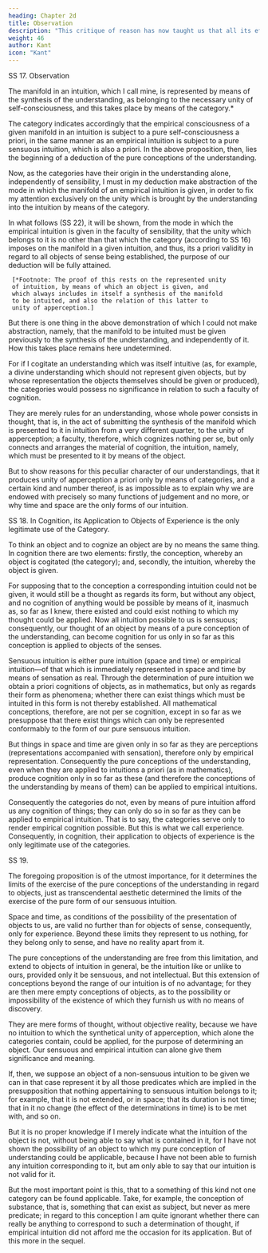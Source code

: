 ```yaml
---
heading: Chapter 2d
title: Observation
description: "This critique of reason has now taught us that all its efforts to extend the bounds of knowledge are utterly fruitless"
weight: 46
author: Kant
icon: "Kant"
---
```



SS 17. Observation

The manifold in an intuition, which I call mine, is represented by means of the synthesis of the understanding, as belonging to the necessary unity of self-consciousness, and this takes place by means of the category.* 

The category indicates accordingly that the empirical consciousness of a given manifold in an intuition is subject to a pure self-consciousness a priori, in the same manner as an empirical intuition is subject to a pure sensuous intuition, which is also a priori. In the above proposition, then, lies the beginning of a deduction of the pure conceptions of the understanding.

Now, as the categories have their origin in the understanding alone, independently of sensibility, I must in my deduction make abstraction of the mode in which the manifold of an empirical intuition is given, in order to fix my attention exclusively on the unity which is brought by the understanding into the intuition by means of the category.

In what follows (SS 22), it will be shown, from the mode in which the empirical intuition is given in the faculty of sensibility, that the unity which belongs to it is no other than that which the category (according to SS 16) imposes on the manifold in a given intuition, and thus, its a priori validity in regard to all objects of sense being established, the purpose of our deduction will be fully attained.

     [*Footnote: The proof of this rests on the represented unity
     of intuition, by means of which an object is given, and
     which always includes in itself a synthesis of the manifold
     to be intuited, and also the relation of this latter to
     unity of apperception.]

But there is one thing in the above demonstration of which I could not make abstraction, namely, that the manifold to be intuited must be given previously to the synthesis of the understanding, and independently of it. How this takes place remains here undetermined.

For if I cogitate an understanding which was itself intuitive (as, for example, a divine understanding which should not represent given objects, but by whose representation the objects themselves should be given or produced), the categories would possess no significance in relation to such a faculty of cognition. 

They are merely rules for an understanding, whose whole power consists in thought, that is, in the act of submitting the synthesis of the manifold which is presented to it in intuition from a very different quarter, to the unity of apperception; a faculty, therefore, which cognizes nothing per se, but only connects and arranges the material of cognition, the intuition, namely, which must be presented to it by means of the object.

But to show reasons for this peculiar character of our understandings, that it produces unity of apperception a priori only by means of categories, and a certain kind and number thereof, is as impossible as to explain why we are endowed with precisely so many functions of judgement and no more, or why time and space are the only forms of our intuition.


SS 18. In Cognition, its Application to Objects of Experience is the only legitimate use of the Category.

To think an object and to cognize an object are by no means the same thing. In cognition there are two elements: firstly, the conception, whereby an object is cogitated (the category); and, secondly, the intuition, whereby the object is given.

For supposing that to the conception a corresponding intuition could not be given, it would still be a thought as regards its form, but without any object, and no cognition of anything would be possible by means of it, inasmuch as, so far as I knew, there existed and could exist nothing to which my thought could be applied. Now all intuition possible to us is sensuous; consequently, our thought of an object by means of a pure conception of the understanding, can become cognition for us only in so far as this conception is applied to objects of the senses.

Sensuous intuition is either pure intuition (space and time) or empirical intuition—of that which is immediately represented in space and time by means of sensation as real. Through the determination of pure intuition we obtain a priori cognitions of objects, as in mathematics, but only as regards their form as phenomena; whether there can exist things which must be intuited in this form is not thereby established. All mathematical conceptions, therefore, are not per se cognition, except in so far as we presuppose that there exist things which can only be represented conformably to the form of our pure sensuous intuition. 

But things in space and time are given only in so far as they are perceptions (representations accompanied with sensation), therefore only by empirical representation. Consequently the pure conceptions of the understanding, even when they are applied to intuitions a priori (as in mathematics), produce cognition only in so far as these (and therefore the conceptions of the understanding by means of them) can be applied to empirical intuitions. 

Consequently the categories do not, even by means of pure intuition afford us any cognition of things; they can only do so in so far as they can be applied to empirical intuition. That is to say, the categories serve only to render empirical cognition possible. But this is what we call experience. Consequently, in cognition, their application to objects of experience is the only legitimate use of the categories.



SS 19.

The foregoing proposition is of the utmost importance, for it determines the limits of the exercise of the pure conceptions of the understanding in regard to objects, just as transcendental aesthetic determined the limits of the exercise of the pure form of our sensuous intuition. 

Space and time, as conditions of the possibility of the presentation of objects to us, are valid no further than for objects of sense, consequently, only for experience. Beyond these limits they represent to us nothing, for they belong only to sense, and have no reality apart from it. 

The pure conceptions of the understanding are free from this limitation, and extend to objects of intuition in general, be the intuition like or unlike to ours, provided only it be sensuous, and not intellectual. But this extension of conceptions beyond the range of our intuition is of no advantage; for they are then mere empty conceptions of objects, as to the possibility or impossibility of the existence of which they furnish us with no means of discovery. 

They are mere forms of thought, without objective reality, because we have no intuition to which the synthetical unity of apperception, which alone the categories contain, could be applied, for the purpose of determining an object. Our sensuous and empirical intuition can alone give them significance and meaning.

If, then, we suppose an object of a non-sensuous intuition to be given we can in that case represent it by all those predicates which are implied in the presupposition that nothing appertaining to sensuous intuition belongs to it; for example, that it is not extended, or in space; that its duration is not time; that in it no change (the effect of the determinations in time) is to be met with, and so on.

But it is no proper knowledge if I merely indicate what the intuition of the object is not, without being able to say what is contained in it, for I have not shown the possibility of an object to which my pure conception of understanding could be applicable, because I have not been able to furnish any intuition corresponding to it, but am only able to say that our intuition is not valid for it. 

But the most important point is this, that to a something of this kind not one category can be found applicable. Take, for example, the conception of substance, that is, something that can exist as subject, but never as mere predicate; in regard to this conception I am quite ignorant whether there can really be anything to correspond to such a determination of thought, if empirical intuition did not afford me the occasion for its application. But of this more in the sequel.

